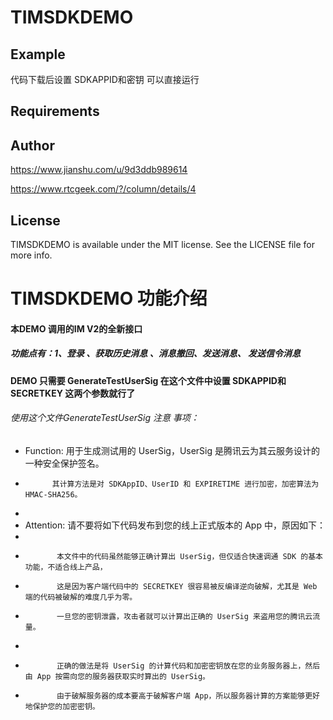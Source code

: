 # TIMSDKDEMO


## Example

代码下载后设置 SDKAPPID和密钥 可以直接运行
## Requirements

## Author

https://www.jianshu.com/u/9d3ddb989614

https://www.rtcgeek.com/?/column/details/4

## License

TIMSDKDEMO is available under the MIT license. See the LICENSE file for more info.

# TIMSDKDEMO 功能介绍

#### 本DEMO 调用的IM V2的全新接口

##### 功能点有：1、登录 、获取历史消息 、消息撤回、发送消息、 发送信令消息

#### DEMO 只需要 GenerateTestUserSig 在这个文件中设置 SDKAPPID和 SECRETKEY 这两个参数就行了

###### 使用这个文件GenerateTestUserSig 注意 事项：
*  Function: 用于生成测试用的 UserSig，UserSig 是腾讯云为其云服务设计的一种安全保护签名。
*           其计算方法是对 SDKAppID、UserID 和 EXPIRETIME 进行加密，加密算法为 HMAC-SHA256。
*
* Attention: 请不要将如下代码发布到您的线上正式版本的 App 中，原因如下：
*
*            本文件中的代码虽然能够正确计算出 UserSig，但仅适合快速调通 SDK 的基本功能，不适合线上产品，
*            这是因为客户端代码中的 SECRETKEY 很容易被反编译逆向破解，尤其是 Web 端的代码被破解的难度几乎为零。
*            一旦您的密钥泄露，攻击者就可以计算出正确的 UserSig 来盗用您的腾讯云流量。
*
*            正确的做法是将 UserSig 的计算代码和加密密钥放在您的业务服务器上，然后由 App 按需向您的服务器获取实时算出的 UserSig。
*            由于破解服务器的成本要高于破解客户端 App，所以服务器计算的方案能够更好地保护您的加密密钥。

